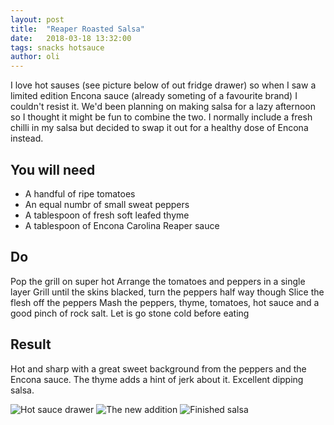 ```yaml
---
layout: post
title:  "Reaper Roasted Salsa"
date:   2018-03-18 13:32:00
tags: snacks hotsauce 
author: oli
---
```


I love hot sauses (see picture below of out fridge drawer) so when I saw a limited edition Encona sauce (already someting of a favourite brand) I couldn't resist it.  We'd been planning on making salsa for a lazy afternoon so I thought it might be fun to combine the two.  I normally include a fresh chilli in my salsa but decided to swap it out for a healthy dose of Encona instead.

## You will need

* A handful of ripe tomatoes
* An equal numbr of small sweat peppers
* A tablespoon of fresh soft leafed thyme
* A tablespoon of Encona Carolina Reaper sauce

## Do

Pop the grill on super hot
Arrange the tomatoes and peppers in a single layer
Grill until the skins blacked, turn the peppers half way though
Slice the flesh off the peppers
Mash the peppers, thyme, tomatoes, hot sauce and a good pinch of rock salt. 
Let is go stone cold before eating


## Result

Hot and sharp with a great sweet background from the peppers and the Encona sauce.  The thyme adds a hint of jerk about it.  Excellent dipping salsa.



![Hot sauce drawer](/images/blog/reaper-roasted-salsa/reaper-roasted-salsa_01.jpg)
![The new addition](/images/blog/reaper-roasted-salsa/reaper-roasted-salsa_02.jpg)
![Finished salsa](/images/blog/reaper-roasted-salsa/reaper-roasted-salsa_03.jpg)
